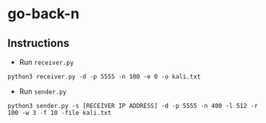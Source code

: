 # go-back-n
## Instructions
- Run `receiver.py`
```
python3 receiver.py -d -p 5555 -n 100 -e 0 -o kali.txt
```
- Run `sender.py`
```
python3 sender.py -s [RECEIVER IP ADDRESS] -d -p 5555 -n 400 -l 512 -r 100 -w 3 -f 10 -file kali.txt
```